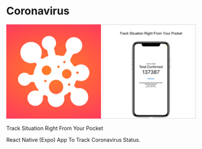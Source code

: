 # Coronavirus

![Social Preview](<https://raw.githubusercontent.com/0x77dev/coronavirus/master/assets/Social%20preview%20(Github).png> "Social Preview")

Track Situation Right From Your Pocket

React Native (Expo) App To Track Coronavirus Status.
